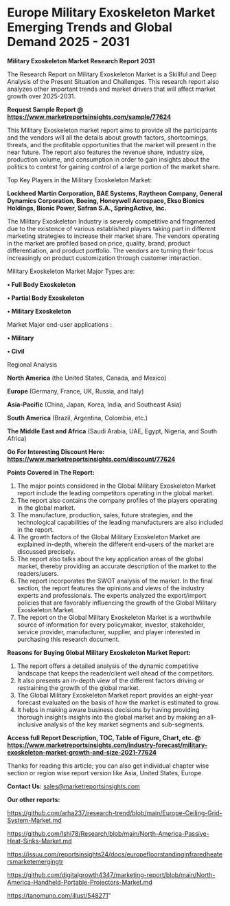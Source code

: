 # Europe Military Exoskeleton Market Emerging Trends and Global Demand 2025 - 2031

<strong>Military Exoskeleton Market Research Report 2031</strong>

The Research Report on Military Exoskeleton Market is a Skillful and Deep Analysis of the Present Situation and Challenges. This research report also analyzes other important trends and market drivers that will affect market growth over 2025-2031.

<strong>Request Sample Report @ <a href=https://www.marketreportsinsights.com/sample/77624>https://www.marketreportsinsights.com/sample/77624</a></strong>

This Military Exoskeleton market report aims to provide all the participants and the vendors will all the details about growth factors, shortcomings, threats, and the profitable opportunities that the market will present in the near future. The report also features the revenue share, industry size, production volume, and consumption in order to gain insights about the politics to contest for gaining control of a large portion of the market share.

Top Key Players in the Military Exoskeleton Market:

<strong>Lockheed Martin Corporation, BAE Systems, Raytheon Company, General Dynamics Corporation, Boeing, Honeywell Aerospace, Ekso Bionics Holdings, Bionic Power, Safran S.A., SpringActive, Inc.</strong>

The Military Exoskeleton Industry is severely competitive and fragmented due to the existence of various established players taking part in different marketing strategies to increase their market share. The vendors operating in the market are profiled based on price, quality, brand, product differentiation, and product portfolio. The vendors are turning their focus increasingly on product customization through customer interaction.

Military Exoskeleton Market Major Types are:

<strong>• Full Body Exoskeleton

• Partial Body Exoskeleton

• Military Exoskeleton</strong>

Market Major end-user applications :

<strong>• Military

• Civil</strong>

Regional Analysis

</u><strong><b>North America</b></strong> (the United States, Canada, and Mexico)

<strong><b>Europe </b></strong>(Germany, France, UK, Russia, and Italy)

<strong><b>Asia-Pacific</b></strong> (China, Japan, Korea, India, and Southeast Asia)

<strong><b>South America</b></strong> (Brazil, Argentina, Colombia, etc.)

<strong><b>The Middle East and Africa</b></strong> (Saudi Arabia, UAE, Egypt, Nigeria, and South Africa)

<strong>Go For Interesting Discount Here: <a href=https://www.marketreportsinsights.com/discount/77624>https://www.marketreportsinsights.com/discount/77624</a></strong>

<strong>Points Covered in The Report:</strong>
<ol>
  <li>The major points considered in the Global Military Exoskeleton Market report include the leading competitors operating in the global market.</li>
  <li>The report also contains the company profiles of the players operating in the global market.</li>
  <li>The manufacture, production, sales, future strategies, and the technological capabilities of the leading manufacturers are also included in the report.</li>
  <li>The growth factors of the Global Military Exoskeleton Market are explained in-depth, wherein the different end-users of the market are discussed precisely.</li>
  <li>The report also talks about the key application areas of the global market, thereby providing an accurate description of the market to the readers/users.</li>
  <li>The report incorporates the SWOT analysis of the market. In the final section, the report features the opinions and views of the industry experts and professionals. The experts analyzed the export/import policies that are favorably influencing the growth of the Global Military Exoskeleton Market.</li>
  <li>The report on the Global Military Exoskeleton Market is a worthwhile source of information for every policymaker, investor, stakeholder, service provider, manufacturer, supplier, and player interested in purchasing this research document.</li>
</ol>
<strong>Reasons for Buying Global Military Exoskeleton Market Report:</strong>

<ol>
  <li>The report offers a detailed analysis of the dynamic competitive landscape that keeps the reader/client well ahead of the competitors.</li>
  <li>It also presents an in-depth view of the different factors driving or restraining the growth of the global market.</li>
  <li>The Global Military Exoskeleton Market report provides an eight-year forecast evaluated on the basis of how the market is estimated to grow.</li>
  <li>It helps in making aware business decisions by having providing thorough insights insights into the global market and by making an all-inclusive analysis of the key market segments and sub-segments.</li>
</ol>
<strong>Access full Report Description, TOC, Table of Figure, Chart, etc. @ <a href=https://www.marketreportsinsights.com/industry-forecast/military-exoskeleton-market-growth-and-size-2021-77624>https://www.marketreportsinsights.com/industry-forecast/military-exoskeleton-market-growth-and-size-2021-77624</a></strong>


Thanks for reading this article; you can also get individual chapter wise section or region wise report version like Asia, United States, Europe.

<strong>Contact Us:</strong>
sales@marketreportsinsights.com

<strong>Our other reports:</strong>

<a href=https://github.com/arha237/research-trend/blob/main/Europe-Ceiling-Grid-System-Market.md>https://github.com/arha237/research-trend/blob/main/Europe-Ceiling-Grid-System-Market.md</a>

<a href=https://github.com/Ishi78/Research/blob/main/North-America-Passive-Heat-Sinks-Market.md>https://github.com/Ishi78/Research/blob/main/North-America-Passive-Heat-Sinks-Market.md</a>

<a href=https://issuu.com/reportsinsights24/docs/europefloorstandinginfraredheatersmarketemergingtr>https://issuu.com/reportsinsights24/docs/europefloorstandinginfraredheatersmarketemergingtr</a>

<a href=https://github.com/digitalgrowth4347/marketing-report/blob/main/North-America-Handheld-Portable-Projectors-Market.md>https://github.com/digitalgrowth4347/marketing-report/blob/main/North-America-Handheld-Portable-Projectors-Market.md</a>

<a href=https://tanomuno.com/illust/548271>https://tanomuno.com/illust/548271</a>"
